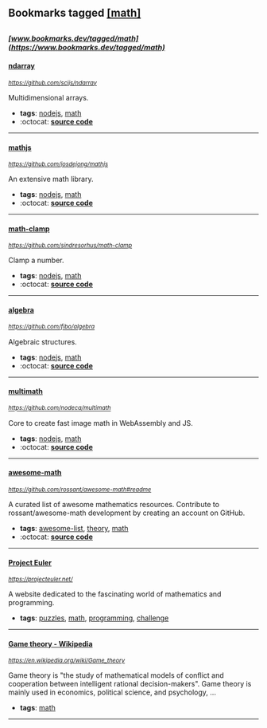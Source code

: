 ## Bookmarks tagged [[math]](https://www.bookmarks.dev?q=[math])

_<sup><sup>[www.bookmarks.dev/tagged/math](https://www.bookmarks.dev/tagged/math)</sup></sup>_
---
#### [ndarray](https://github.com/scijs/ndarray)
_<sup>https://github.com/scijs/ndarray</sup>_

Multidimensional arrays.
* **tags**: [nodejs](../tagged/nodejs.md), [math](../tagged/math.md)
* :octocat: **[source code](https://github.com/scijs/ndarray)**
---
#### [mathjs](https://github.com/josdejong/mathjs)
_<sup>https://github.com/josdejong/mathjs</sup>_

An extensive math library.
* **tags**: [nodejs](../tagged/nodejs.md), [math](../tagged/math.md)
* :octocat: **[source code](https://github.com/josdejong/mathjs)**
---
#### [math-clamp](https://github.com/sindresorhus/math-clamp)
_<sup>https://github.com/sindresorhus/math-clamp</sup>_

Clamp a number.
* **tags**: [nodejs](../tagged/nodejs.md), [math](../tagged/math.md)
* :octocat: **[source code](https://github.com/sindresorhus/math-clamp)**
---
#### [algebra](https://github.com/fibo/algebra)
_<sup>https://github.com/fibo/algebra</sup>_

Algebraic structures.
* **tags**: [nodejs](../tagged/nodejs.md), [math](../tagged/math.md)
* :octocat: **[source code](https://github.com/fibo/algebra)**
---
#### [multimath](https://github.com/nodeca/multimath)
_<sup>https://github.com/nodeca/multimath</sup>_

Core to create fast image math in WebAssembly and JS.
* **tags**: [nodejs](../tagged/nodejs.md), [math](../tagged/math.md)
* :octocat: **[source code](https://github.com/nodeca/multimath)**
---
#### [awesome-math](https://github.com/rossant/awesome-math#readme)
_<sup>https://github.com/rossant/awesome-math#readme</sup>_

A curated list of awesome mathematics resources. Contribute to rossant/awesome-math development by creating an account on GitHub.
* **tags**: [awesome-list](../tagged/awesome-list.md), [theory](../tagged/theory.md), [math](../tagged/math.md)
* :octocat: **[source code](https://github.com/rossant/awesome-math#readme)**
---
#### [Project Euler](https://projecteuler.net/)
_<sup>https://projecteuler.net/</sup>_

A website dedicated to the fascinating world of mathematics and programming. 
* **tags**: [puzzles](../tagged/puzzles.md), [math](../tagged/math.md), [programming](../tagged/programming.md), [challenge](../tagged/challenge.md)
---
#### [Game theory - Wikipedia](https://en.wikipedia.org/wiki/Game_theory)
_<sup>https://en.wikipedia.org/wiki/Game_theory</sup>_

Game theory is "the study of mathematical models of conflict and cooperation between intelligent rational decision-makers". Game theory is mainly used in economics, political science, and psychology, ...
* **tags**: [math](../tagged/math.md)
---
